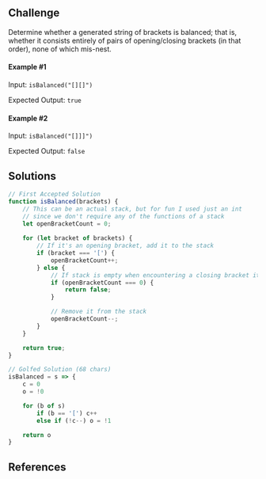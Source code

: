 ## Challenge
Determine whether a generated string of brackets is balanced;
that is, whether it consists entirely of pairs of opening/closing brackets (in that order),
none of which mis-nest.

#### Example #1
Input: `isBalanced("[][]")`

Expected Output: `true`

#### Example #2
Input: `isBalanced("[]]]")`

Expected Output: `false`

## Solutions

```js
// First Accepted Solution
function isBalanced(brackets) {
    // This can be an actual stack, but for fun I used just an int
    // since we don't require any of the functions of a stack
    let openBracketCount = 0;
    
    for (let bracket of brackets) {
        // If it's an opening bracket, add it to the stack
        if (bracket === '[') {
            openBracketCount++;
        } else {
            // If stack is empty when encountering a closing bracket it's invalid
            if (openBracketCount === 0) {
                return false;
            }

            // Remove it from the stack
            openBracketCount--;
        }
    }

    return true;
}
```

```js
// Golfed Solution (68 chars)
isBalanced = s => {
    c = 0
    o = !0

    for (b of s)
        if (b == '[') c++
        else if (!c--) o = !1

    return o
}
```

## References
